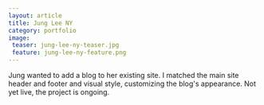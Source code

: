 ```yaml
---
layout: article
title: Jung Lee NY
category: portfolio
image:
 teaser: jung-lee-ny-teaser.jpg
 feature: jung-lee-ny-feature.png
---
```


Jung wanted to add a blog to her existing site. I matched the main site header and footer and visual style, customizing the blog's appearance. Not yet live, the project is ongoing.
